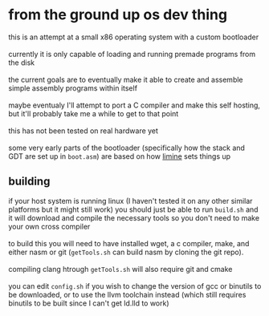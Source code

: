 # from the ground up os dev thing

this is an attempt at a small x86 operating system with a custom bootloader<br>
<br>
currently it is only capable of loading and running premade programs from the disk<br>
<br>
the current goals are to eventually make it able to create and assemble simple assembly programs within itself<br>
<br>
maybe eventualy I'll attempt to port a C compiler and make this self hosting, but it'll probably take me a while to get to that point<br>
<br>
this has not been tested on real hardware yet<br>
<br>
some very early parts of the bootloader (specifically how the stack and GDT are set up in `boot.asm`) are based on how [limine](https://limine-bootloader.org/) sets things up<br>

## building

if your host system is running linux (I haven't tested it on any other similar platforms but it might still work) you should just be able to run `build.sh` and it will download and compile the necessary tools so you don't need to make your own cross compiler<br>
<br>
to build this you will need to have installed wget, a c compiler, make, and either nasm or git (`getTools.sh` can build nasm by cloning the git repo).<br>
<br>
compiling clang htrough `getTools.sh` will also require git and cmake<br>
<br>
you can edit `config.sh` if you wish to change the version of gcc or binutils to be downloaded, or to use the llvm toolchain instead (which still requires binutils to be built since I can't get ld.lld to work)<br>

